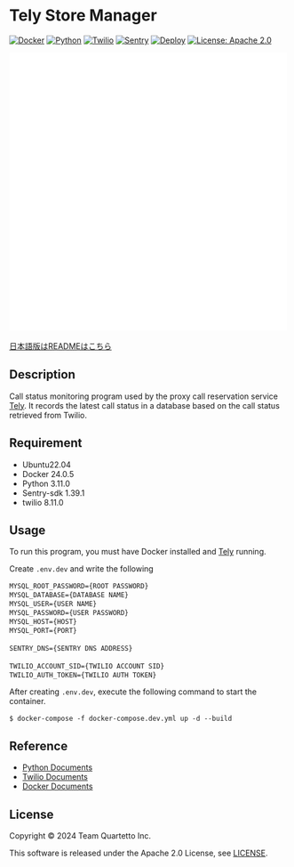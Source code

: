 # Tely Store Manager

[![Docker](https://img.shields.io/badge/Docker-24.0.5-1488C6.svg?logo=docker&style=plastic)](https://www.docker.com/)
[![Python](https://img.shields.io/badge/Python-3.11.0-3776AB.svg?logo=python&style=plastic)](https://www.python.org/)
[![Twilio](https://img.shields.io/badge/-Twilio-F22F46.svg?logo=twilio&style=plastic)](https://www.twilio.com/en-us)
[![Sentry](https://img.shields.io/badge/-Sentry-FB4226.svg?logo=sentry&style=plastic)](https://sentry.io/welcome/)
[![Deploy](https://github.com/crab85193/twilio-monitor/actions/workflows/deploy.yml/badge.svg)](https://github.com/crab85193/twilio-monitor/actions/workflows/deploy.yml)
[![License: Apache 2.0](https://img.shields.io/badge/License-Apache2.0-blue.svg)](https://www.apache.org/licenses/LICENSE-2.0)

![logo](./docs/img/logo-w.png)

[日本語版はREADMEはこちら](./README.ja.md)

## Description
Call status monitoring program used by the proxy call reservation service [Tely](https://github.com/crab85193/Tely).
It records the latest call status in a database based on the call status retrieved from Twilio.

## Requirement
- Ubuntu22.04
- Docker 24.0.5
- Python 3.11.0
- Sentry-sdk 1.39.1
- twilio 8.11.0

## Usage
To run this program, you must have Docker installed and [Tely](https://github.com/crab85193/Tely) running.

Create `.env.dev` and write the following

```
MYSQL_ROOT_PASSWORD={ROOT PASSWORD}
MYSQL_DATABASE={DATABASE NAME}
MYSQL_USER={USER NAME}
MYSQL_PASSWORD={USER PASSWORD}
MYSQL_HOST={HOST}
MYSQL_PORT={PORT}

SENTRY_DNS={SENTRY DNS ADDRESS}

TWILIO_ACCOUNT_SID={TWILIO ACCOUNT SID}
TWILIO_AUTH_TOKEN={TWILIO AUTH TOKEN}

```

After creating `.env.dev`, execute the following command to start the container.

```
$ docker-compose -f docker-compose.dev.yml up -d --build
```

## Reference

- [Python Documents](https://docs.python.org/3.11/)
- [Twilio Documents](https://www.twilio.com/docs)
- [Docker Documents](https://docs.docker.com/)

## License
Copyright © 2024 Team Quartetto Inc.

This software is released under the Apache 2.0 License, see [LICENSE](./LICENSE).
